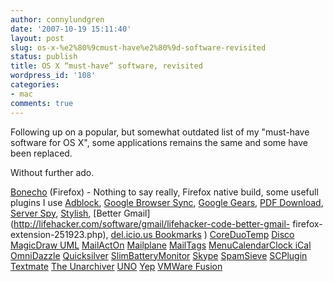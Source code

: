 ```yaml
---
author: connylundgren
date: '2007-10-19 15:11:40'
layout: post
slug: os-x-%e2%80%9cmust-have%e2%80%9d-software-revisited
status: publish
title: OS X “must-have” software, revisited
wordpress_id: '108'
categories:
- mac
comments: true
---
```


Following up on a popular, but somewhat outdated list of my "must-have
software for OS X", some applications remains the same and some have been
replaced.

Without further ado.

[Bonecho](http://www.beatnikpad.com/archives/2007/07/02/firefox-2004)
(Firefox) - Nothing to say really, Firefox native build, some usefull plugins
I use [Adblock](https://addons.mozilla.org/en-US/firefox/addon/1865), [Google
Browser Sync](http://www.google.com/tools/firefox/browsersync/index.html),
[Google Gears](http://gears.google.com/), [PDF
Download](https://addons.mozilla.org/en-US/firefox/addon/636), [Server
Spy](https://addons.mozilla.org/en-US/firefox/addon/2036),
[Stylish](https://addons.mozilla.org/en-US/firefox/addon/2108), [Better
Gmail](http://lifehacker.com/software/gmail/lifehacker-code-better-gmail-
firefox-extension-251923.php), [del.icio.us
Bookmarks](https://addons.mozilla.org/en-US/firefox/addon/3615) )
[CoreDuoTemp](http://macbricol.free.fr/coreduotemp/) [
Disco](http://www.discoapp.com/) [ MagicDraw UML](http://www.magicdraw.com/) [
MailActOn](http://www.indev.ca/MailActOn.html)
[Mailplane](http://mailplaneapp.com/)
[MailTags](http://www.indev.ca/MailTags.html) [ MenuCalendarClock
iCal](http://www.objectpark.net/mcc.html)
[OmniDazzle](http://www.omnigroup.com/applications/omnidazzle/)
[Quicksilver](http://quicksilver.blacktree.com/)
[SlimBatteryMonitor](http://www.orange-carb.org/SBM/)
[Skype](http://www.skype.com) [ SpamSieve](http://c-command.com/spamsieve/)
[SCPlugin](http://scplugin.tigris.org/) [Textmate](http://macromates.com/) [
The Unarchiver](http://wakaba.c3.cx/s/apps/unarchiver.html)
[UNO](http://gui.interacto.net/) [ Yep](http://www.yepthat.com/) [ VMWare
Fusion](http://www.vmware.com/mac)

